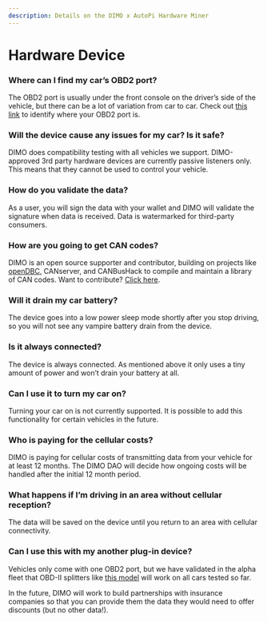 ```yaml
---
description: Details on the DIMO x AutoPi Hardware Miner
---
```


# Hardware Device

### Where can I find my car’s OBD2 port?&#x20;

The OBD2 port is usually under the front console on the driver’s side of the vehicle, but there can be a lot of variation from car to car. Check out [this link](hardware-device.md#where-can-i-find-my-cars-obd2-port) to identify where your OBD2 port is.&#x20;

### Will the device cause any issues for my car? Is it safe?

DIMO does compatibility testing with all vehicles we support. DIMO-approved 3rd party hardware devices are currently passive listeners only. This means that they cannot be used to control your vehicle.&#x20;

### How do you validate the data?&#x20;

As a user, you will sign the data with your wallet and DIMO will validate the signature when data is received. Data is watermarked for third-party consumers.&#x20;

### How are you going to get CAN codes?&#x20;

DIMO is an open source supporter and contributor, building on projects like [openDBC](https://github.com/commaai/opendbc), CANserver, and CANBusHack to compile and maintain a library of CAN codes. Want to contribute? [Click here](https://discord.gg/DKPsxDuPkp).

### Will it drain my car battery?&#x20;

The device goes into a low power sleep mode shortly after you stop driving, so you will not see any vampire battery drain from the device.&#x20;

### Is it always connected?&#x20;

The device is always connected. As mentioned above it only uses a tiny amount of power and won’t drain your battery at all.&#x20;

### Can I use it to turn my car on?

Turning your car on is not currently supported. It is possible to add this functionality for certain vehicles in the future.&#x20;

### Who is paying for the cellular costs?&#x20;

DIMO is paying for cellular costs of transmitting data from your vehicle for at least 12 months. The DIMO DAO will decide how ongoing costs will be handled after the initial 12 month period.

### What happens if I’m driving in an area without cellular reception?&#x20;

The data will be saved on the device until you return to an area with cellular connectivity.&#x20;

### Can I use this with my another plug-in device?&#x20;

Vehicles only come with one OBD2 port, but we have validated in the alpha fleet that OBD-II splitters like [this model](https://www.amazon.com/dp/B0711LGRGQ/ref=redir\_mobile\_desktop?\_encoding=UTF8\&aaxitk=9f03e8ddf53c4cf1de9f5153355cc895\&hsa\_cr\_id=5478793350401\&pd\_rd\_plhdr=t\&pd\_rd\_r=74e2c482-041e-4bb9-9973-d3e69abad07e\&pd\_rd\_w=cksmI\&pd\_rd\_wg=uwz5O\&ref\_=sbx\_be\_s\_sparkle\_mcd\_asin\_0\_title) will work on all cars tested so far.

In the future, DIMO will work to build partnerships with insurance companies so that you can provide them the data they would need to offer discounts (but no other data!).

